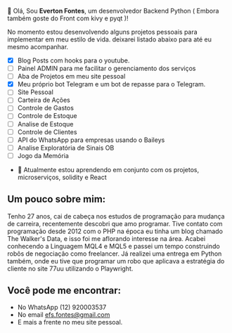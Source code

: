 👋 Olá, Sou **Everton Fontes**, um desenvolvedor Backend Python ( Embora também goste do Front com kivy e pyqt )!

No momento estou desenvolvendo alguns projetos pessoais para implementar em meu estilo de vida. deixarei listado abaixo para até eu mesmo acompanhar.

- [x] Blog Posts com hooks para o youtube.
- [ ] Painel ADMIN para me facilitar o gerenciamento dos serviços
- [ ] Aba de Projetos em meu site pessoal
- [x] Meu próprio bot Telegram e um bot de repasse para o Telegram.
- [ ] Site Pessoal
- [ ] Carteira de Ações
- [ ] Controle de Gastos
- [ ] Controle de Estoque
- [ ] Analise de Estoque
- [ ] Controle de Clientes
- [ ] API do WhatsApp para empresas usando o Baileys
- [ ] Analise Exploratória de Sinais OB
- [ ] Jogo da Memória

- 🌱 Atualmente estou aprendendo em conjunto com os projetos, microserviços, solidity e React

## Um pouco sobre mim:
  Tenho 27 anos, cai de cabeça nos estudos de programação para mudança de carreira, recentemente descobri que amo programar.
  Tive contato com programação desde 2012 com o PHP na época eu tinha um blog chamado The Walker's Data, e isso foi me aflorando interesse na área.
  Acabei conhecendo a Linguagem MQL4 e MQL5 e passei um tempo construindo robôs de negociação como freelancer.
  Já realizei uma entrega em Python também, onde eu tive que programar um robo que aplicava a estratégia do cliente no site 77uu utilizando o Playwright.
  
## Você pode me encontrar:
- No WhatsApp (12) 920003537
- No email efs.fontes@gmail.com
- E mais a frente no meu site pessoal.

<!---
MrEfs66/MrEfs66 is a ✨ special ✨ repository because its `README.md` (this file) appears on your GitHub profile.
You can click the Preview link to take a look at your changes.
--->
